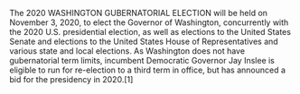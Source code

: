 The 2020 WASHINGTON GUBERNATORIAL ELECTION will be held on November 3, 2020, to elect the Governor of Washington, concurrently with the 2020 U.S. presidential election, as well as elections to the United States Senate and elections to the United States House of Representatives and various state and local elections. As Washington does not have gubernatorial term limits, incumbent Democratic Governor Jay Inslee is eligible to run for re-election to a third term in office, but has announced a bid for the presidency in 2020.[1]
